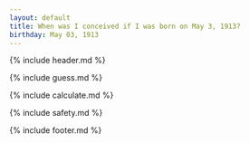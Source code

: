 ```yaml
---
layout: default
title: When was I conceived if I was born on May 3, 1913?
birthday: May 03, 1913
---
```


{% include header.md %}

{% include guess.md %}

{% include calculate.md %}

{% include safety.md %}

{% include footer.md %}



